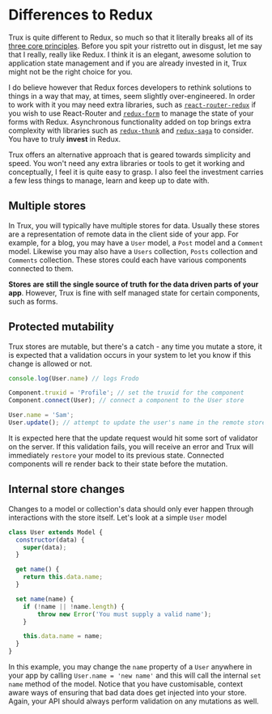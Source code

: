 # Differences to Redux

Trux is quite different to Redux, so much so that it literally breaks all of its [three core principles](http://redux.js.org/docs/introduction/ThreePrinciples.html). Before you spit your ristretto out in disgust, let me say that I really, really like Redux. I think it is an elegant, awesome solution to application state management and if you are already invested in it, Trux might not be the right choice for you.

I do believe however that Redux forces developers to rethink solutions to things in a way that may, at times, seem slightly over-engineered. In order to work with it you may need extra libraries, such as [`react-router-redux`](https://github.com/reactjs/react-router-redux) if you wish to use React-Router and [`redux-form`](http://redux-form.com/6.6.3/) to manage the state of your forms with Redux. Asynchronous functionality added on top brings extra complexity with libraries such as [`redux-thunk`](https://github.com/gaearon/redux-thunk) and [`redux-saga`](https://github.com/redux-saga/redux-saga) to consider. You have to truly **invest** in Redux.

Trux offers an alternative approach that is geared towards simplicity and speed. You won't need any extra libraries or tools to get it working and conceptually, I feel it is quite easy to grasp. I also feel the investment carries a few less things to manage, learn and keep up to date with.

## Multiple stores

In Trux, you will typically have multiple stores for data. Usually these stores are a representation of remote data in the client side of your app. For example, for a blog, you may have a `User` model, a `Post` model and a `Comment` model. Likewise you may also have a `Users` collection, `Posts` collection and `Comments` collection. These stores could each have various components connected to them.

**Stores** **are** **still the single source of truth** **for the data driven parts of your app**. However, Trux is fine with self managed state for certain components, such as forms.

## Protected mutability

Trux stores are mutable, but there's a catch - any time you mutate a store, it is expected that a validation occurs in your system to let you know if this change is allowed or not.

```js
console.log(User.name) // logs Frodo

Component.truxid = 'Profile'; // set the truxid for the component
Component.connect(User); // connect a component to the User store

User.name = 'Sam';
User.update(); // attempt to update the user's name in the remote store
```

It is expected here that the update request would hit some sort of validator on the server. If this validation fails, you will receive an error and Trux will immediately `restore` your model to its previous state. Connected components will re render back to their state before the mutation.

## Internal store changes

Changes to a model or collection's data should only ever happen through interactions with the store itself. Let's look at a simple `User` model

```js
class User extends Model {
  constructor(data) {
    super(data);
  }

  get name() {
    return this.data.name;
  }

  set name(name) {
    if (!name || !name.length) {
        throw new Error('You must supply a valid name');
    }

    this.data.name = name;
  }
}
```

In this example, you may change the `name` property of a `User` anywhere in your app by calling `User.name = 'new name'` and this will call the internal `set name` method of the model. Notice that you have customisable, context aware ways of ensuring that bad data does get injected into your store. Again, your API should always perform validation on any mutations as well.

